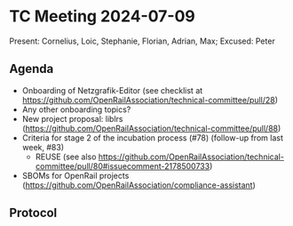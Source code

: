 # TC Meeting 2024-07-09

Present: Cornelius, Loic, Stephanie, Florian, Adrian, Max; Excused: Peter

## Agenda

* Onboarding of Netzgrafik-Editor (see checklist at https://github.com/OpenRailAssociation/technical-committee/pull/28)
* Any other onboarding topics?
* New project proposal: liblrs (https://github.com/OpenRailAssociation/technical-committee/pull/88)
* Criteria for stage 2 of the incubation process (#78) (follow-up from last week, #83)
  * REUSE (see also https://github.com/OpenRailAssociation/technical-committee/pull/80#issuecomment-2178500733)
* SBOMs for OpenRail projects (https://github.com/OpenRailAssociation/compliance-assistant)
  
## Protocol

